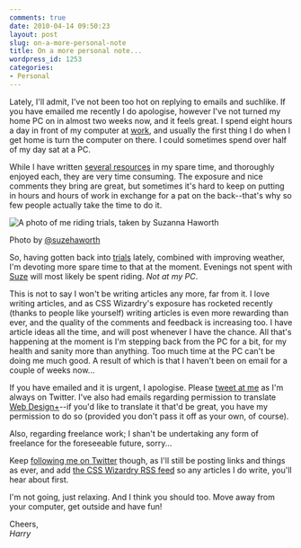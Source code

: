 ```yaml
---
comments: true
date: 2010-04-14 09:50:23
layout: post
slug: on-a-more-personal-note
title: On a more personal note...
wordpress_id: 1253
categories:
- Personal
---
```


Lately, I'll admit, I've not been too hot on replying to emails and suchlike. If you have emailed me recently I do apologise, however I've not turned my home PC on in almost two weeks now, and it feels great. I spend eight hours a day in front of my computer at [work](http://venturelab.co.uk/), and usually the first thing I do when I get home is turn the computer on there. I could sometimes spend over half of my day sat at a PC.





While I have written [several resources](/resources/) in my spare time, and thoroughly enjoyed each, they are very time consuming. The exposure and nice comments they bring are great, but sometimes it's hard to keep on putting in hours and hours of work in exchange for a pat on the back--that's why so few people actually take the time to do it.



![A photo of me riding trials, taken by Suzanna Haworth](http://csswizardry.com/wp-content/uploads/2010/04/trials.jpg)


Photo by [@suzehaworth](http://twitter.com/suzehaworth)




So, having gotten back into [trials](http://www.flickr.com/photos/csswizardry/sets/72157617396200602/) lately, combined with improving weather, I'm devoting more spare time to that at the moment. Evenings not spent with [Suze](http://suzannahaworth.com/) will most likely be spent riding. _Not at my PC_.




This is not to say I won't be writing articles any more, far from it. I love writing articles, and as CSS Wizardry's exposure has rocketed recently (thanks to people like yourself) writing articles is even more rewarding than ever, and the quality of the comments and feedback is increasing too. I have article ideas all the time, and will post whenever I have the chance. All that's happening at the moment is I'm stepping back from the PC for a bit, for my health and sanity more than anything. Too much time at the PC can't be doing me much good. A result of which is that I haven't been on email for a couple of weeks now...




If you have emailed and it is urgent, I apologise. Please [tweet at me](http://twitter.com/?status=@csswizardry) as I'm always on Twitter. I've also had emails regarding permission to translate [Web Design+](/web-design+/)--if you'd like to translate it that'd be great, you have my permission to do so (provided you don't pass it off as your own, of course).




Also, regarding freelance work; I shan't be undertaking any form of freelance for the foreseeable future, sorry...





Keep [following me on Twitter](http://twitter.com/csswizardry) though, as I'll still be posting links and things as ever, and add [the CSS Wizardry RSS feed](/feed/) so any articles I do write, you'll hear about first.





I'm not going, just relaxing. And I think you should too. Move away from your computer, get outside and have fun!





Cheers,  
_Harry_
